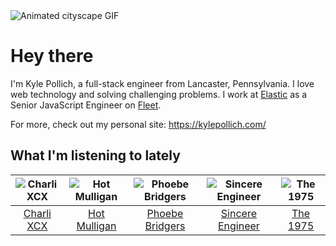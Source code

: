 <img src="https://user-images.githubusercontent.com/6766512/135288438-ea1a76ef-ac5f-4654-a3fa-1027d08ee3fb.gif" alt="Animated cityscape GIF" />

# Hey there


I'm Kyle Pollich, a full-stack engineer from Lancaster, Pennsylvania. I love web technology and solving challenging problems.
I work at [Elastic](https://www.elastic.co/) as a Senior JavaScript Engineer on [Fleet](https://www.elastic.co/guide/en/fleet/current/fleet-overview.html).

For more, check out my personal site: https://kylepollich.com/

## What I'm listening to lately

<!-- begin artists -->
  |![Charli XCX](https://i.scdn.co/image/ab6761610000f178576cb43281160e345f728b71)|![Hot Mulligan](https://i.scdn.co/image/ab6761610000f178ee0afe7cc83d3700ef6200b9)|![Phoebe Bridgers](https://i.scdn.co/image/ab6761610000f178626686e362d30246e816cc5b)|![Sincere Engineer](https://i.scdn.co/image/ab6761610000f178fec1a211b8eee7550d8deabb)|![The 1975](https://i.scdn.co/image/ab6761610000f178592231ad18aab7a47772a958)|
  |:---:|:---:|:---:|:---:|:---:|
  |[Charli XCX](https://open.spotify.com/artist/25uiPmTg16RbhZWAqwLBy5)|[Hot Mulligan](https://open.spotify.com/artist/1lKZzN2d4IqiEYxyECIEHI)|[Phoebe Bridgers](https://open.spotify.com/artist/1r1uxoy19fzMxunt3ONAkG)|[Sincere Engineer](https://open.spotify.com/artist/5l1QyUoZFlqTKJ1NrbCTu1)|[The 1975](https://open.spotify.com/artist/3mIj9lX2MWuHmhNCA7LSCW)|
<!-- end artists -->
